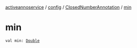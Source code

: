 [activeannoservice](../../index.md) / [config](../index.md) / [ClosedNumberAnnotation](index.md) / [min](./min.md)

# min

`val min: `[`Double`](https://kotlinlang.org/api/latest/jvm/stdlib/kotlin/-double/index.html)